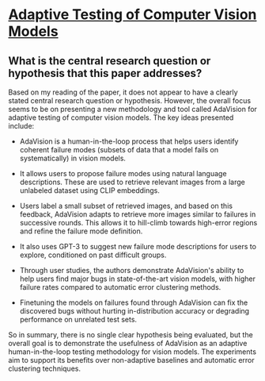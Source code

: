 # [Adaptive Testing of Computer Vision Models](https://arxiv.org/abs/2212.02774)

## What is the central research question or hypothesis that this paper addresses?

 Based on my reading of the paper, it does not appear to have a clearly stated central research question or hypothesis. However, the overall focus seems to be on presenting a new methodology and tool called AdaVision for adaptive testing of computer vision models. The key ideas presented include:

- AdaVision is a human-in-the-loop process that helps users identify coherent failure modes (subsets of data that a model fails on systematically) in vision models. 

- It allows users to propose failure modes using natural language descriptions. These are used to retrieve relevant images from a large unlabeled dataset using CLIP embeddings.

- Users label a small subset of retrieved images, and based on this feedback, AdaVision adapts to retrieve more images similar to failures in successive rounds. This allows it to hill-climb towards high-error regions and refine the failure mode definition.

- It also uses GPT-3 to suggest new failure mode descriptions for users to explore, conditioned on past difficult groups. 

- Through user studies, the authors demonstrate AdaVision's ability to help users find major bugs in state-of-the-art vision models, with higher failure rates compared to automatic error clustering methods.

- Finetuning the models on failures found through AdaVision can fix the discovered bugs without hurting in-distribution accuracy or degrading performance on unrelated test sets.

So in summary, there is no single clear hypothesis being evaluated, but the overall goal is to demonstrate the usefulness of AdaVision as an adaptive human-in-the-loop testing methodology for vision models. The experiments aim to support its benefits over non-adaptive baselines and automatic error clustering techniques.
